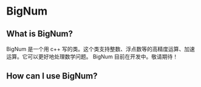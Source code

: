 # BigNum

## What is BigNum?

BigNum 是一个用 c++ 写的类。这个类支持整数、浮点数等的高精度运算、加速运算。它可以更好地处理数学问题。
BigNum 目前在开发中。敬请期待！

## How can I use BigNum?